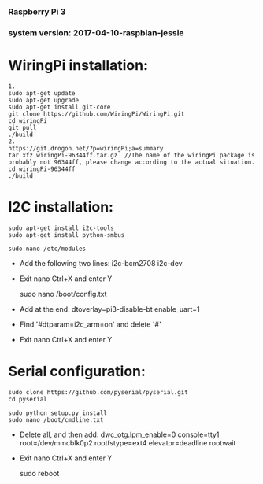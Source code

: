 ### Raspberry Pi 3
### system version: 2017-04-10-raspbian-jessie

# WiringPi installation:
    1.
    sudo apt-get update
    sudo apt-get upgrade
    sudo apt-get install git-core
    git clone https://github.com/WiringPi/WiringPi.git
    cd wiringPi
    git pull
    ./build
    2.
    https://git.drogon.net/?p=wiringPi;a=summary
    tar xfz wiringPi-96344ff.tar.gz  //The name of the wiringPi package is probably not 96344ff, please change according to the actual situation.
    cd wiringPi-96344ff
    ./build

# I2C installation:
    sudo apt-get install i2c-tools
    sudo apt-get install python-smbus

    sudo nano /etc/modules
* Add the following two lines:
	i2c-bcm2708
	i2c-dev
* Exit nano Ctrl+X and enter Y

	sudo nano /boot/config.txt
* Add at the end:
	dtoverlay=pi3-disable-bt
	enable_uart=1
* Find '#dtparam=i2c_arm=on' and delete '#'
* Exit nano Ctrl+X and enter Y

# Serial configuration:
    sudo clone https://github.com/pyserial/pyserial.git
    cd pyserial

    sudo python setup.py install
    sudo nano /boot/cmdline.txt
* Delete all, and then add:
    dwc_otg.lpm_enable=0 console=tty1 root=/dev/mmcblk0p2 rootfstype=ext4 elevator=deadline rootwait
* Exit nano Ctrl+X and enter Y

    sudo reboot